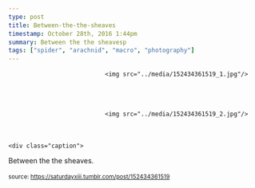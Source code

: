 ```yaml
---
type: post
title: Between-the-the-sheaves
timestamp: October 28th, 2016 1:44pm
summary: Between the the sheavesp 
tags: ["spider", "arachnid", "macro", "photography"]
---
```



                               <img src="../media/152434361519_1.jpg"/>
                           

                                                                                                                           

                               <img src="../media/152434361519_2.jpg"/>
                           

                                                                                                                      <div class="caption">
Between the the sheaves.
 
                                    
                
                
                
                
                                
<small>source: https://saturdayxiii.tumblr.com/post/152434361519</small>